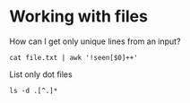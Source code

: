 # Working with files

How can I get only unique lines from an input?

```
cat file.txt | awk '!seen[$0]++'
```

List only dot files

```
ls -d .[^.]*
```

